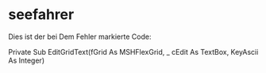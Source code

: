 # seefahrer

 Dies ist der bei Dem Fehler markierte Code:
 
 Private Sub EditGridText(fGrid As MSHFlexGrid, _
    cEdit As TextBox, KeyAscii As Integer)
